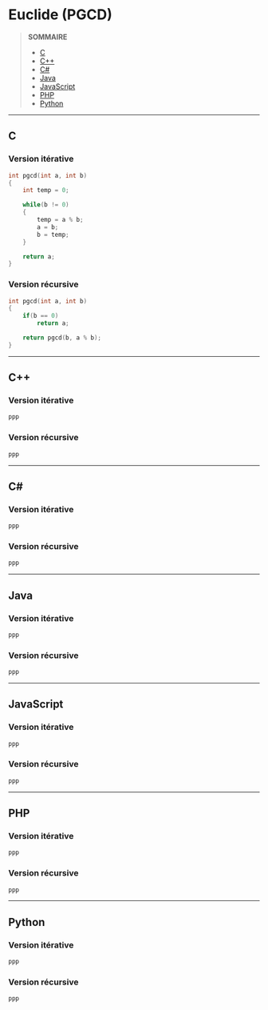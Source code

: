 # Euclide (PGCD)

> **SOMMAIRE**
> + [C](#c)
> + [C++](#c-1)
> + [C#](#c-2)
> + [Java](#java)
> + [JavaScript](#javascript)
> + [PHP](#php)
> + [Python](#python)

---

## C

### Version itérative

```c
int pgcd(int a, int b)
{
    int temp = 0;

    while(b != 0)
    {
        temp = a % b;
        a = b;
        b = temp;
    }

    return a;
}
```

### Version récursive

```c
int pgcd(int a, int b)
{
    if(b == 0)
        return a;

    return pgcd(b, a % b);
}
```

---

## C++

### Version itérative

```cpp
ppp
```

### Version récursive

```cpp
ppp
```

---

## C#

### Version itérative

```csharp
ppp
```

### Version récursive

```csharp
ppp
```

---

## Java

### Version itérative

```java
ppp
```

### Version récursive

```java
ppp
```

---

## JavaScript

### Version itérative

```js
ppp
```

### Version récursive

```js
ppp
```

---

## PHP

### Version itérative

```php
ppp
```

### Version récursive

```php
ppp
```

---

## Python

### Version itérative

```python
ppp
```

### Version récursive

```python
ppp
```
